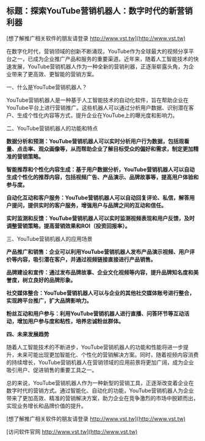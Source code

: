 ## **标题：探索YouTube营销机器人：数字时代的新营销利器**

[想了解推广相关软件的朋友请登录 http://www.vst.tw](http://www.vst.tw)

在数字化时代，营销领域的创新不断涌现，YouTube作为全球最大的视频分享平台之一，已成为企业推广产品和服务的重要渠道。近年来，随着人工智能技术的快速发展，YouTube营销机器人作为一种全新的营销利器，正逐渐崭露头角，为企业带来了更高效、更智能的营销方案。

一、什么是YouTube营销机器人？

YouTube营销机器人是一种基于人工智能技术的自动化软件，旨在帮助企业在YouTube平台上进行营销推广。这些机器人可以通过分析用户数据、识别潜在客户、生成个性化内容等方式，提升企业在YouTube上的曝光度和影响力。

二、YouTube营销机器人的功能和特点

**数据分析和预测：YouTube营销机器人可以实时分析用户行为数据，包括观看量、点击率、观众画像等，从而帮助企业了解目标受众的偏好和需求，制定更加精准的营销策略。**

**智能推荐和个性化内容生成：基于用户数据分析，YouTube营销机器人可以自动生成个性化的推荐内容，包括视频广告、产品演示、品牌故事等，提高用户体验和参与度。**

**自动化互动和客户服务：YouTube营销机器人可以自动回复评论、私信，解答用户提问，提供实时的客户服务，增强用户与品牌之间的互动和信任。**

**实时监测和反馈：YouTube营销机器人可以实时监测视频表现和用户反馈，及时调整营销策略，提高营销效果和ROI（投资回报率）。**

三、YouTube营销机器人的应用场景

**产品推广和销售：企业可以利用YouTube营销机器人发布产品演示视频、用户评价等内容，吸引潜在客户，并通过视频链接直接进行产品销售。**

**品牌建设和宣传：通过发布品牌故事、企业文化视频等内容，提升品牌知名度和美誉度，树立良好的品牌形象。**

**社交媒体整合：YouTube营销机器人可以与企业的其他社交媒体账号进行整合，实现跨平台推广，扩大品牌影响力。**

**粉丝互动和用户参与：利用YouTube营销机器人进行直播、问答环节等互动活动，增加用户参与度和粘性，培养忠诚粉丝群体。**

**四、未来发展趋势**

随着人工智能技术的不断进步，YouTube营销机器人的功能和性能将进一步提升，未来可能出现更加智能化、个性化的营销解决方案。同时，随着视频内容消费的持续增长，YouTube营销机器人在营销领域的应用前景将更加广阔，成为企业吸引用户、促进销售的重要工具之一。

总的来说，YouTube营销机器人作为一种新型的营销工具，正逐渐改变着企业在数字时代的营销方式。通过智能化、自动化的功能，YouTube营销机器人为企业带来了更加高效、精准的营销解决方案，助力企业在竞争激烈的市场中脱颖而出，实现业务增长和品牌价值的提升。

[想了解推广相关软件的朋友请登录 http://www.vst.tw](http://www.vst.tw)


[访问软件官网 http://www.vst.tw](http://www.vst.tw)
